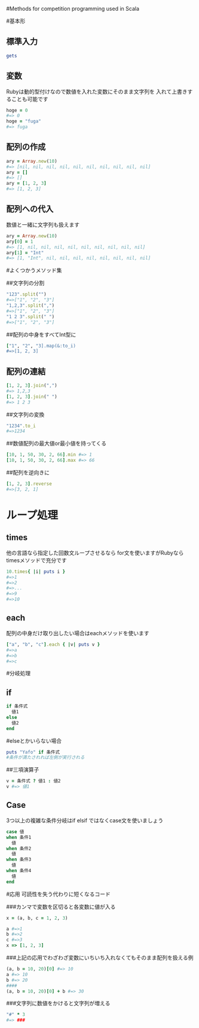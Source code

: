 #Methods for competition programming used in Scala

#基本形

## 標準入力

~~~ruby
gets
~~~

## 変数
Rubyは動的型付けなので数値を入れた変数にそのまま文字列を
入れて上書きすることも可能です

~~~ruby
hoge = 0 
#=> 0
hoge = "fuga"
#=> fuga
~~~

## 配列の作成

~~~ruby
ary = Array.new(10)
#=> [nil, nil, nil, nil, nil, nil, nil, nil, nil, nil]
ary = []
#=> []
ary = [1, 2, 3]
#=> [1, 2, 3]
~~~

## 配列への代入
数値と一緒に文字列も扱えます

~~~ruby
ary = Array.new(10)
ary[0] = 1
#=> [1, nil, nil, nil, nil, nil, nil, nil, nil, nil]
ary[1] = "Int"
#=> [1, "Int", nil, nil, nil, nil, nil, nil, nil, nil]
~~~

#よくつかうメソッド集

##文字列の分割
~~~ruby
"123".split("")
#=>["1", "2", "3"]
"1,2,3".split(",")
#=>["1", "2", "3"]
"1 2 3".split(" ")
#=>["1", "2", "3"]
~~~

##配列の中身をすべてInt型に

~~~ruby
["1", "2", "3].map(&:to_i)
#=>[1, 2, 3]
~~~

## 配列の連結

~~~ruby
[1, 2, 3].join(",")
#=> 1,2,3
[1, 2, 3].join(" ")
#=> 1 2 3
~~~

##文字列の変換

~~~ruby
"1234".to_i
#=>1234
~~~

##数値配列の最大値or最小値を持ってくる

~~~ruby
[10, 1, 50, 30, 2, 66].min #=> 1
[10, 1, 50, 30, 2, 66].max #=> 66
~~~

##配列を逆向きに

~~~ruby
[1, 2, 3].reverse
#=>[3, 2, 1]
~~~

# ループ処理

## times
他の言語なら指定した回数文ループさせるなら
for文を使いますがRubyならtimesメソッドで充分です

~~~ruby
10.times{ |i| puts i }
#=>1
#=>2
#=>...
#=>9
#=>10
~~~

## each
配列の中身だけ取り出したい場合はeachメソッドを使います

~~~ruby
["a", "b", "c"].each { |v| puts v }
#=>a
#=>b
#=>c
~~~

#分岐処理

##  if

~~~ruby
if 条件式
  値1
else
  値2
end
~~~

#elseとかいらない場合

~~~ruby
puts "Yafo" if 条件式
#条件が満たされれば左側が実行される
~~~

##三項演算子

~~~ruby
v = 条件式 ? 値1 : 値2
v #=> 値1
~~~

## Case
3つ以上の複雑な条件分岐はif elsif
ではなくcase文を使いましょう

~~~ruby
case 値
when 条件1
  値
when 条件2
  値
when 条件3
  値
when 条件4
  値
end
~~~

#応用
可読性を失う代わりに短くなるコード

###カンマで変数を区切ると各変数に値が入る
~~~ruby
x = (a, b, c = 1, 2, 3)

a #=>1
b #=>2
c #=>3
x => [1, 2, 3]
~~~

###上記の応用でわざわざ変数にいちいち入れなくてもそのまま配列を扱える例

~~~ruby
(a, b = 10, 20)[0] #=> 10
a #=> 10
b #=> 20
####
(a, b = 10, 20)[0] + b #=> 30
~~~


###文字列に数値をかけると文字列が増える
~~~ruby
"#" * 3
#=> ###
~~~
